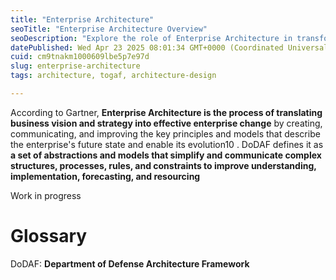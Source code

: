 ```yaml
---
title: "Enterprise Architecture"
seoTitle: "Enterprise Architecture Overview"
seoDescription: "Explore the role of Enterprise Architecture in transforming business vision into strategic changes using frameworks like TOGAF and DoDAF"
datePublished: Wed Apr 23 2025 08:01:34 GMT+0000 (Coordinated Universal Time)
cuid: cm9tnakm1000609lbe5p7e97d
slug: enterprise-architecture
tags: architecture, togaf, architecture-design

---
```


According to Gartner, **Enterprise Architecture is the process of translating business vision and strategy into effective enterprise change** by creating, communicating, and improving the key principles and models that describe the enterprise's future state and enable its evolution10 . DoDAF defines it as **a set of abstractions and models that simplify and communicate complex structures, processes, rules, and constraints to improve understanding, implementation, forecasting, and resourcing**

Work in progress

# Glossary

DoDAF: **Department of Defense Architecture Framework**